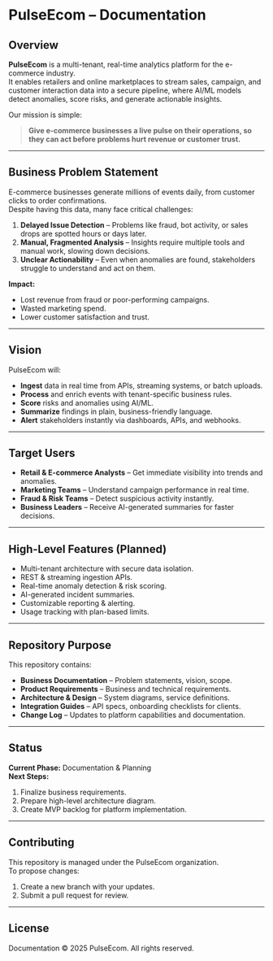 # PulseEcom – Documentation

## Overview
**PulseEcom** is a multi-tenant, real-time analytics platform for the e-commerce industry.  
It enables retailers and online marketplaces to stream sales, campaign, and customer interaction data into a secure pipeline, where AI/ML models detect anomalies, score risks, and generate actionable insights.

Our mission is simple:  
> **Give e-commerce businesses a live pulse on their operations, so they can act before problems hurt revenue or customer trust.**

---

## Business Problem Statement
E-commerce businesses generate millions of events daily, from customer clicks to order confirmations.  
Despite having this data, many face critical challenges:
1. **Delayed Issue Detection** – Problems like fraud, bot activity, or sales drops are spotted hours or days later.
2. **Manual, Fragmented Analysis** – Insights require multiple tools and manual work, slowing down decisions.
3. **Unclear Actionability** – Even when anomalies are found, stakeholders struggle to understand and act on them.

**Impact:**  
- Lost revenue from fraud or poor-performing campaigns.  
- Wasted marketing spend.  
- Lower customer satisfaction and trust.  

---

## Vision
PulseEcom will:
- **Ingest** data in real time from APIs, streaming systems, or batch uploads.
- **Process** and enrich events with tenant-specific business rules.
- **Score** risks and anomalies using AI/ML.
- **Summarize** findings in plain, business-friendly language.
- **Alert** stakeholders instantly via dashboards, APIs, and webhooks.

---

## Target Users
- **Retail & E-commerce Analysts** – Get immediate visibility into trends and anomalies.
- **Marketing Teams** – Understand campaign performance in real time.
- **Fraud & Risk Teams** – Detect suspicious activity instantly.
- **Business Leaders** – Receive AI-generated summaries for faster decisions.

---

## High-Level Features (Planned)
- Multi-tenant architecture with secure data isolation.
- REST & streaming ingestion APIs.
- Real-time anomaly detection & risk scoring.
- AI-generated incident summaries.
- Customizable reporting & alerting.
- Usage tracking with plan-based limits.

---

## Repository Purpose
This repository contains:
- **Business Documentation** – Problem statements, vision, scope.
- **Product Requirements** – Business and technical requirements.
- **Architecture & Design** – System diagrams, service definitions.
- **Integration Guides** – API specs, onboarding checklists for clients.
- **Change Log** – Updates to platform capabilities and documentation.

---

## Status
**Current Phase:** Documentation & Planning  
**Next Steps:**
1. Finalize business requirements.
2. Prepare high-level architecture diagram.
3. Create MVP backlog for platform implementation.

---

## Contributing
This repository is managed under the PulseEcom organization.  
To propose changes:
1. Create a new branch with your updates.
2. Submit a pull request for review.

---

## License
Documentation © 2025 PulseEcom. All rights reserved.
